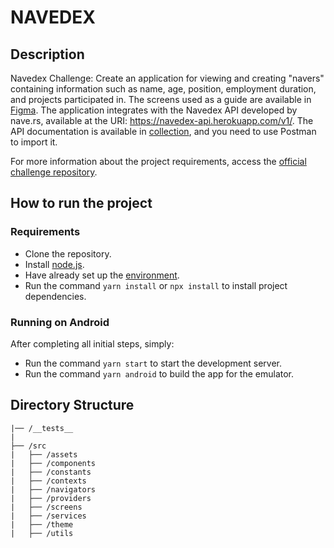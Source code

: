 # NAVEDEX

## Description

Navedex Challenge:
Create an application for viewing and creating "navers" containing information such as name, age, position, employment duration, and projects participated in.
The screens used as a guide are available in [Figma](https://www.figma.com/file/MIh7DeADz8M3mmcQwpcFdD/Teste-Mobile?node-id=1253%3A0).
The application integrates with the Navedex API developed by nave.rs, available at the URI: https://navedex-api.herokuapp.com/v1/. The API documentation is available in [collection](https://www.getpostman.com/collections/e6afe4028c2a1e56e577), and you need to use Postman to import it.

For more information about the project requirements, access the [official challenge repository](https://github.com/naveteam/react-native-challenge).

## How to run the project

### Requirements

- Clone the repository.
- Install [node.js](https://nodejs.org/en/).
- Have already set up the [environment](https://reactnative.dev/docs/environment-setup).
- Run the command `yarn install` or `npx install` to install project dependencies.

### Running on Android

After completing all initial steps, simply:

- Run the command `yarn start` to start the development server.
- Run the command `yarn android` to build the app for the emulator.

## Directory Structure

```
|── /__tests__
|
├── /src
|   ├── /assets
|   ├── /components
|   ├── /constants
|   ├── /contexts
|   ├── /navigators
|   ├── /providers
|   ├── /screens
|   ├── /services
|   ├── /theme
|   ├── /utils
```

